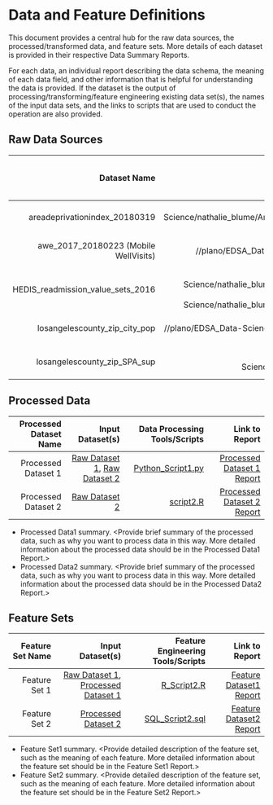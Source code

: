 # Data and Feature Definitions

This document provides a central hub for the raw data sources, the processed/transformed data, and feature sets. More details of each dataset is provided in their respective Data Summary Reports. 

For each data, an individual report describing the data schema, the meaning of each data field, and other information that is helpful for understanding the data is provided. If the dataset is the output of processing/transforming/feature engineering existing data set(s), the names of the input data sets, and the links to scripts that are used to conduct the operation are also provided. 

## Raw Data Sources
| Dataset Name | Original Location   | Destination Location  | Data Movement Tools / Scripts | Link to Report |
| ---:| ---: | ---: | ---: | ---: | 
| areadeprivationindex_20180319 | //plano/EDSA_Data-Science/nathalie_blume/Area_Deprivation_Index_Dataset_CA_Zip_Codes/[CA zips, CA zip2, CA zips3](//plano/EDSA_Data-Science/nathalie_blume/Area_Deprivation_Index_Dataset_CA_Zip_Codes/) | hdfs hive warehouse flatfile.db | [Link to Sqoop script](https://dsghe.lacare.org/nblume/Readmissions/blob/master/Code/Data_Acquisition_and_Understanding/DataImportScripts/areadeprivationindex_20180319.txt) | [Summary Report](https://dsghe.lacare.org/nblume/Readmissions/tree/master/Docs/Data_Report/RawDataSets/areadeprivationindex_20180319_SummaryReport.md)|
| awe_2017_20180223 (Mobile WellVisits) | //plano/EDSA_Data-Science/nathalie_blume/[awe_2017_20180223](//plano/EDSA_Data-Science/nathalie_blume/awe_2017_20180223) | hdfs hive warehouse flatfile.db | [Link to Sqoop script](https://dsghe.lacare.org/nblume/Readmissions/blob/master/Code/Data_Acquisition_and_Understanding/DataImportScripts/awe_2017_20180223.txt) | [Summary Report](https://dsghe.lacare.org/nblume/Readmissions/tree/master/Docs/Data_Report/RawDataSets/awe_2017_20180223_SummaryReport.md)|
| HEDIS_readmission_value_sets_2016 | //plano/EDSA_Data-Science/nathalie_blume/z_HEDIS_2017_Volume_2_VSD_2016-07-01](//plano/EDSA_Data-Science/nathalie_blume/z_HEDIS_2017_Volume_2_VSD_2016-07-01) | hdfs hive warehouse flatfile.db | [Link to Sqoop script](https://dsghe.lacare.org/nblume/Readmissions/blob/master/Code/Data_Acquisition_and_Understanding/DataImportScripts/areadeprivationindex_20180319.txt) | [Summary Report](https://dsghe.lacare.org/nblume/Readmissions/tree/master/Docs/Data_Report/RawDataSets/HEDIS_readmission_value_sets_2016_SummaryReport.md)|
| losangelescounty_zip_city_pop | //plano/EDSA_Data-Science/nathalie_blume/[losangelescounty_zip_city_pop](//plano/EDSA_Data-Science/nathalie_blume/losangelescounty_zip_city_pop) | hdfs hive warehouse flatfile.db | [Link to Sqoop script](https://dsghe.lacare.org/nblume/Readmissions/blob/master/Code/Data_Acquisition_and_Understanding/DataImportScripts/losangelescounty_zip_city_pop.txt) | [Summary Report](https://dsghe.lacare.org/nblume/Readmissions/tree/master/Docs/Data_Report/RawDataSets/losangelescounty_zip_city_pop_SummaryReport.md)|
| losangelescounty_zip_SPA_sup | //plano/EDSA_Data-Science/nathalie_blume/[losangelescounty_zip_SPA_sup](//plano/EDSA_Data-Science/nathalie_blume/losangelescounty_zip_SPA_sup) | hdfs hive warehouse flatfile.db | [Link to Sqoop script](https://dsghe.lacare.org/nblume/Readmissions/blob/master/Code/Data_Acquisition_and_Understanding/DataImportScripts/losangelescounty_zip_SPA_sup.txt) | [Summary Report](https://dsghe.lacare.org/nblume/Readmissions/tree/master/Docs/Data_Report/RawDataSets/losangelescounty_zip_SPA_sup_SummaryReport.md)|

## Processed Data
| Processed Dataset Name | Input Dataset(s)   | Data Processing Tools/Scripts | Link to Report |
| ---:| ---: | ---: | ---: | 
| Processed Dataset 1 | [Raw Dataset 1](https://dsghe.lacare.org/bshelton/DataScience-ProjectTemplate/blob/master/Docs/Data_Report/RawDataSet1SummaryReport.md), [Raw Dataset 2](https://dsghe.lacare.org/bshelton/DataScience-ProjectTemplate/blob/master/Docs/Data_Report/RawDataSet2SummaryReport.md) | [Python_Script1.py](link/to/python/script/file/in/Code) | [Processed Dataset 1 Report](https://dsghe.lacare.org/bshelton/DataScience-ProjectTemplate/blob/master/Docs/Data_Report/ProcessedDataSet1SummaryReport.md)|
| Processed Dataset 2 | [Raw Dataset 2](https://dsghe.lacare.org/bshelton/DataScience-ProjectTemplate/blob/master/Docs/Data_Report/RawDataSet2SummaryReport.md) |[script2.R](link/to/R/script/file/in/Code) | [Processed Dataset 2 Report](https://dsghe.lacare.org/bshelton/DataScience-ProjectTemplate/blob/master/Docs/Data_Report/ProcessedDataSet2SummaryReport.md)|

* Processed Data1 summary. <Provide brief summary of the processed data, such as why you want to process data in this way. More detailed information about the processed data should be in the Processed Data1 Report.>
* Processed Data2 summary. <Provide brief summary of the processed data, such as why you want to process data in this way. More detailed information about the processed data should be in the Processed Data2 Report.> 

## Feature Sets

| Feature Set Name | Input Dataset(s)   | Feature Engineering Tools/Scripts | Link to Report |
| ---:| ---: | ---: | ---: | 
| Feature Set 1 | [Raw Dataset 1](https://dsghe.lacare.org/bshelton/DataScience-ProjectTemplate/blob/master/Docs/Data_Report/RawDataSet1SummaryReport.md), [Processed Dataset 1](https://dsghe.lacare.org/bshelton/DataScience-ProjectTemplate/blob/master/Docs/Data_Report/ProcessedDataSet1SummaryReport.md) | [R_Script2.R](link/to/R/script/file/in/Code) | [Feature Dataset1 Report](https://dsghe.lacare.org/bshelton/DataScience-ProjectTemplate/blob/master/Docs/Data_Report/FeatureDataSet1SummaryReport.md)|
| Feature Set 2 | [Processed Dataset 2](https://dsghe.lacare.org/bshelton/DataScience-ProjectTemplate/blob/master/Docs/Data_Report/ProcessedDataSet2SummaryReport.md) |[SQL_Script2.sql](link/to/sql/script/file/in/Code) | [Feature Dataset2 Report](https://dsghe.lacare.org/bshelton/DataScience-ProjectTemplate/blob/master/Docs/Data_Report/FeatureDataSet2SummaryReport.md)|

* Feature Set1 summary. <Provide detailed description of the feature set, such as the meaning of each feature. More detailed information about the feature set should be in the Feature Set1 Report.>
* Feature Set2 summary. <Provide detailed description of the feature set, such as the meaning of each feature. More detailed information about the feature set should be in the Feature Set2 Report.> 
